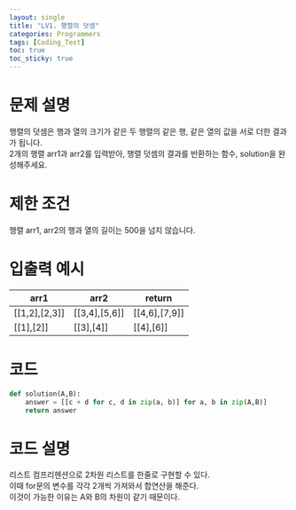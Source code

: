 ```yaml
---
layout: single
title: "LV1. 행렬의 덧셈"
categories: Programmers
tags: [Coding_Test]
toc: true
toc_sticky: true
---
```

# 문제 설명
행렬의 덧셈은 행과 열의 크기가 같은 두 행렬의 같은 행, 같은 열의 값을 서로 더한 결과가 됩니다.  
2개의 행렬 arr1과 arr2를 입력받아, 행렬 덧셈의 결과를 반환하는 함수, solution을 완성해주세요.

# 제한 조건
행렬 arr1, arr2의 행과 열의 길이는 500을 넘지 않습니다.

# 입출력 예시





| arr1 | arr2 | return |
| ---- | ----- | ------|
|[[1,2],[2,3]] | [[3,4],[5,6]] | [[4,6],[7,9]] |
|[[1],[2]] | [[3],[4]] | [[4],[6]] |

# 코드
~~~python
def solution(A,B):
    answer = [[c + d for c, d in zip(a, b)] for a, b in zip(A,B)]
    return answer
~~~

# 코드 설명
리스트 컴프리헨션으로 2차원 리스트를 한줄로 구현할 수 있다.  
이때 for문의 변수를 각각 2개씩 가져와서 합연산을 해준다.  
이것이 가능한 이유는 A와 B의 차원이 같기 때문이다.  

